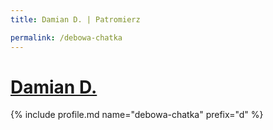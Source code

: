 ```yaml
---
title: Damian D. | Patromierz

permalink: /debowa-chatka
---
```


# [Damian D.](https://patronite.pl/debowa-chatka)

{% include profile.md name="debowa-chatka" prefix="d" %}
